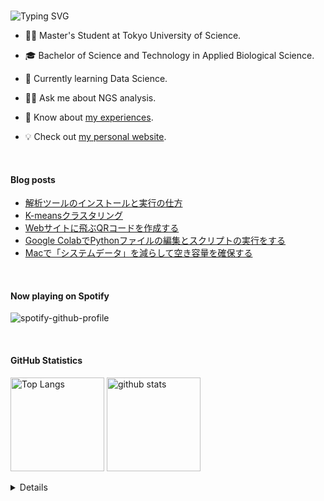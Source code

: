 <br>

<!-- https://readme-typing-svg.herokuapp.com/demo/ -->
![Typing SVG](https://readme-typing-svg.herokuapp.com?font=Signika+Negative&size=30&pause=2000&color=42B959&width=435&lines=Hi%2C+I+am+Tatsuya+Hattori)

- 🧑‍🔬 Master's Student at Tokyo University of Science.
- 🎓 Bachelor of Science and Technology in Applied Biological Science.
- 🌱 Currently learning Data Science.
- 🧑‍💻 Ask me about NGS analysis.
- 📄 Know about [my experiences](https://hattyoriiiiiii.github.io/cv/).

- 💡 Check out [my personal website](https://hattyoriiiiiii.github.io).

<br>

#### Blog posts
<!-- BLOG-POST-LIST:START -->
- [解析ツールのインストールと実行の仕方](https://hattyoriiiiiii.github.io/blog/2022/ClustalW/)
- [K-meansクラスタリング](https://hattyoriiiiiii.github.io/blog/2022/kmeans/)
- [Webサイトに飛ぶQRコードを作成する](https://hattyoriiiiiii.github.io/blog/2022/QRcode/)
- [Google ColabでPythonファイルの編集とスクリプトの実行をする](https://hattyoriiiiiii.github.io/blog/2022/GoogleColab/)
- [Macで「システムデータ」を減らして空き容量を確保する](https://hattyoriiiiiii.github.io/blog/2022/Storage/)
<!-- BLOG-POST-LIST:END -->

<br>

#### Now playing on Spotify
<!-- https://github.com/kittinan/spotify-github-profile -->
![spotify-github-profile](https://spotify-github-profile.vercel.app/api/view?uid=31f4tipfco4mbtjzeiffmp3ot3i4&cover_image=true&theme=novatorem&bar_color=669c35&bar_color_cover=false)
<!-- ![Alt text](https://spotify-recently-played-readme.vercel.app/api?user=31f4tipfco4mbtjzeiffmp3ot3i4&count=3) -->

<br>

#### GitHub Statistics

<p align="left"> 
  <img alt="Top Langs" height="150px" src="https://github-readme-stats.vercel.app/api/top-langs/?username=Hattyoriiiiiii&layout=compact&count_private=true&show_icons=true&theme=onedark" />
  <img alt="github stats" height="150px" src="https://github-readme-stats.vercel.app/api?username=Hattyoriiiiiii&count_private=true&show_icons=true&show_icons=true&theme=onedark" />
</p>

<details><summary>Details</summary>

<br>

[![trophy](https://github-profile-trophy.vercel.app/?username=Hattyoriiiiiii&theme=onedark&column=7
)](https://github.com/ryo-ma/github-profile-trophy)

![](https://visitor-badge.glitch.me/badge?page_id=Hattyoriiiiiii.Hattyoriiiiiii)

</details>
